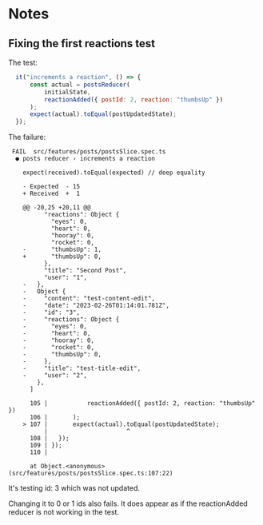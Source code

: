 # Notes

## Fixing the first reactions test

The test:

```js
  it("increments a reaction", () => {
      const actual = postsReducer(
          initialState,
          reactionAdded({ postId: 2, reaction: "thumbsUp" })
      );
      expect(actual).toEqual(postUpdatedState);
  });
```

The failure:

```err
 FAIL  src/features/posts/postsSlice.spec.ts
  ● posts reducer › increments a reaction

    expect(received).toEqual(expected) // deep equality

    - Expected  - 15
    + Received  +  1

    @@ -20,25 +20,11 @@
          "reactions": Object {
            "eyes": 0,
            "heart": 0,
            "hooray": 0,
            "rocket": 0,
    -       "thumbsUp": 1,
    +       "thumbsUp": 0,
          },
          "title": "Second Post",
          "user": "1",
    -   },
    -   Object {
    -     "content": "test-content-edit",
    -     "date": "2023-02-26T01:14:01.781Z",
    -     "id": "3",
    -     "reactions": Object {
    -       "eyes": 0,
    -       "heart": 0,
    -       "hooray": 0,
    -       "rocket": 0,
    -       "thumbsUp": 0,
    -     },
    -     "title": "test-title-edit",
    -     "user": "2",
        },
      ]

      105 |           reactionAdded({ postId: 2, reaction: "thumbsUp" })
      106 |       );
    > 107 |       expect(actual).toEqual(postUpdatedState);
          |                      ^
      108 |   });
      109 | });
      110 |

      at Object.<anonymous> (src/features/posts/postsSlice.spec.ts:107:22)
```

It's testing id: 3 which was not updated.

Changing it to 0 or 1 ids also fails.  It does appear as if the reactionAdded reducer is not working in the test.
